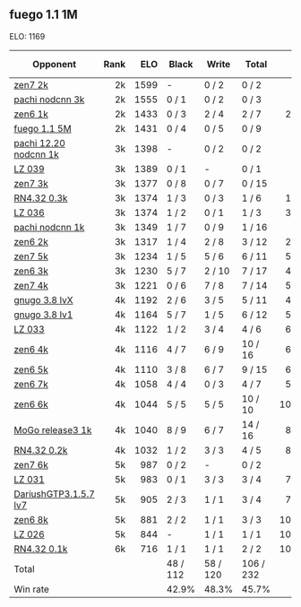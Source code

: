 ## fuego 1.1 1M ##

ELO: 1169

Opponent | Rank | ELO | Black | Write | Total | Win rate
---------|-----:|----:|-------|-------|-------|-------:
[zen7 2k](zen7%202k.md) | 2k | 1599 | - | 0 / 2 | 0 / 2 | 0.0%
[pachi nodcnn 3k](pachi%20nodcnn%203k.md) | 2k | 1555 | 0 / 1 | 0 / 2 | 0 / 3 | 0.0%
[zen6 1k](zen6%201k.md) | 2k | 1433 | 0 / 3 | 2 / 4 | 2 / 7 | 28.6%
[fuego 1.1 5M](fuego%201.1%205M.md) | 2k | 1431 | 0 / 4 | 0 / 5 | 0 / 9 | 0.0%
[pachi 12.20 nodcnn 1k](pachi%2012.20%20nodcnn%201k.md) | 3k | 1398 | - | 0 / 2 | 0 / 2 | 0.0%
[LZ 039](LZ%20039.md) | 3k | 1389 | 0 / 1 | - | 0 / 1 | 0.0%
[zen7 3k](zen7%203k.md) | 3k | 1377 | 0 / 8 | 0 / 7 | 0 / 15 | 0.0%
[RN4.32 0.3k](RN4.32%200.3k.md) | 3k | 1374 | 1 / 3 | 0 / 3 | 1 / 6 | 16.7%
[LZ 036](LZ%20036.md) | 3k | 1374 | 1 / 2 | 0 / 1 | 1 / 3 | 33.3%
[pachi nodcnn 1k](pachi%20nodcnn%201k.md) | 3k | 1349 | 1 / 7 | 0 / 9 | 1 / 16 | 6.3%
[zen6 2k](zen6%202k.md) | 3k | 1317 | 1 / 4 | 2 / 8 | 3 / 12 | 25.0%
[zen7 5k](zen7%205k.md) | 3k | 1234 | 1 / 5 | 5 / 6 | 6 / 11 | 54.5%
[zen6 3k](zen6%203k.md) | 3k | 1230 | 5 / 7 | 2 / 10 | 7 / 17 | 41.2%
[zen7 4k](zen7%204k.md) | 3k | 1221 | 0 / 6 | 7 / 8 | 7 / 14 | 50.0%
[gnugo 3.8 lvX](gnugo%203.8%20lvX.md) | 4k | 1192 | 2 / 6 | 3 / 5 | 5 / 11 | 45.5%
[gnugo 3.8 lv1](gnugo%203.8%20lv1.md) | 4k | 1164 | 5 / 7 | 1 / 5 | 6 / 12 | 50.0%
[LZ 033](LZ%20033.md) | 4k | 1122 | 1 / 2 | 3 / 4 | 4 / 6 | 66.7%
[zen6 4k](zen6%204k.md) | 4k | 1116 | 4 / 7 | 6 / 9 | 10 / 16 | 62.5%
[zen6 5k](zen6%205k.md) | 4k | 1110 | 3 / 8 | 6 / 7 | 9 / 15 | 60.0%
[zen6 7k](zen6%207k.md) | 4k | 1058 | 4 / 4 | 0 / 3 | 4 / 7 | 57.1%
[zen6 6k](zen6%206k.md) | 4k | 1044 | 5 / 5 | 5 / 5 | 10 / 10 | 100.0%
[MoGo release3 1k](MoGo%20release3%201k.md) | 4k | 1040 | 8 / 9 | 6 / 7 | 14 / 16 | 87.5%
[RN4.32 0.2k](RN4.32%200.2k.md) | 4k | 1032 | 1 / 2 | 3 / 3 | 4 / 5 | 80.0%
[zen7 6k](zen7%206k.md) | 5k | 987 | 0 / 2 | - | 0 / 2 | 0.0%
[LZ 031](LZ%20031.md) | 5k | 983 | 0 / 1 | 3 / 3 | 3 / 4 | 75.0%
[DariushGTP3.1.5.7 lv7](DariushGTP3.1.5.7%20lv7.md) | 5k | 905 | 2 / 3 | 1 / 1 | 3 / 4 | 75.0%
[zen6 8k](zen6%208k.md) | 5k | 881 | 2 / 2 | 1 / 1 | 3 / 3 | 100.0%
[LZ 026](LZ%20026.md) | 5k | 844 | - | 1 / 1 | 1 / 1 | 100.0%
[RN4.32 0.1k](RN4.32%200.1k.md) | 6k | 716 | 1 / 1 | 1 / 1 | 2 / 2 | 100.0%
Total | | | 48 / 112 | 58 / 120 | 106 / 232 | 
Win rate| | | 42.9% | 48.3% | 45.7% | 
